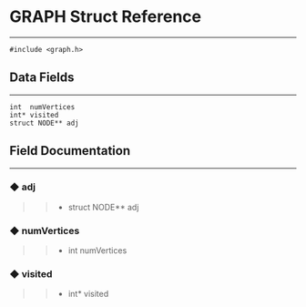 # GRAPH Struct Reference
---

```
#include <graph.h>
```

##  Data Fields
---
```
int  numVertices
int* visited
struct NODE** adj
```

##  Field Documentation
---
### ◆ adj
>> - struct NODE** adj

### ◆ numVertices
>> - int numVertices

### ◆ visited
>> - int* visited
